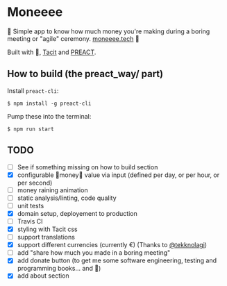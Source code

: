 # Moneeee

💸 Simple app to know how much money you're making during a boring meeting or "agile" ceremony. [moneeee.tech](https://moneeee.tech/) 💸

Built with 💖, [Tacit](https://yegor256.github.io/tacit/) and [PREACT](https://preactjs.com).

## How to build (the preact\_way/ part)

Install `preact-cli`:
```
$ npm install -g preact-cli
```

Pump these into the terminal:
```
$ npm run start
```

## TODO

- [ ] See if something missing on how to build section
- [x] configurable 💸money💸 value via input (defined per day, or per hour, or per second)
- [ ] money raining animation
- [ ] static analysis/linting, code quality
- [ ] unit tests
- [x] domain setup, deployement to production
- [ ] Travis CI
- [x] styling with Tacit css
- [ ] support translations
- [x] support different currencies (currently €) (Thanks to [@tekknolagi](https://github.com/tekknolagi))
- [ ] add "share how much you made in a boring meeting"
- [x] add donate button (to get me some software engineering, testing and programming books... and 🍕)
- [x] add about section
